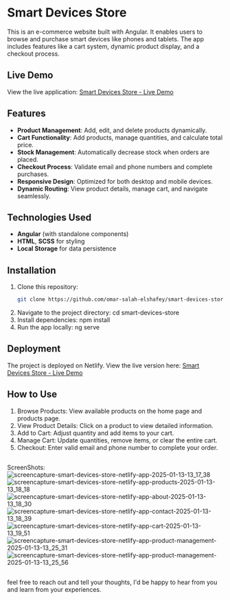 # Smart Devices Store

This is an e-commerce website built with Angular. 
It enables users to browse and purchase smart devices like phones and tablets. 
The app includes features like a cart system, dynamic product display, and a checkout process.

## Live Demo

View the live application:  [Smart Devices Store - Live Demo](https://smart-devices-store.netlify.app/)

## Features

- **Product Management**: Add, edit, and delete products dynamically.
- **Cart Functionality**: Add products, manage quantities, and calculate total price.
- **Stock Management**: Automatically decrease stock when orders are placed.
- **Checkout Process**: Validate email and phone numbers and complete purchases.
- **Responsive Design**: Optimized for both desktop and mobile devices.
- **Dynamic Routing**: View product details, manage cart, and navigate seamlessly.

## Technologies Used

- **Angular** (with standalone components)
- **HTML**, **SCSS** for styling
- **Local Storage** for data persistence
  
## Installation

1. Clone this repository:  
   ```bash
   git clone https://github.com/omar-salah-elshafey/smart-devices-store.git
2. Navigate to the project directory:
  cd smart-devices-store
3. Install dependencies:
  npm install
4. Run the app locally:
  ng serve

## Deployment

The project is deployed on Netlify. View the live version here: [Smart Devices Store - Live Demo](https://smart-devices-store.netlify.app/)

## How to Use

1. Browse Products: View available products on the home page and products page.
2. View Product Details: Click on a product to view detailed information.
3. Add to Cart: Adjust quantity and add items to your cart.
4. Manage Cart: Update quantities, remove items, or clear the entire cart.
5. Checkout: Enter valid email and phone number to complete your order.
##
ScreenShots:
![screencapture-smart-devices-store-netlify-app-2025-01-13-13_17_38](https://github.com/user-attachments/assets/e7bec495-b6f1-4fd5-9586-2b43f35bcf29)
![screencapture-smart-devices-store-netlify-app-products-2025-01-13-13_18_18](https://github.com/user-attachments/assets/edfd4db0-ffa3-47cd-a1a6-137878bbde8f)
![screencapture-smart-devices-store-netlify-app-about-2025-01-13-13_18_30](https://github.com/user-attachments/assets/c3dab7fd-aefa-46ef-9a69-339db7de4eaa)
![screencapture-smart-devices-store-netlify-app-contact-2025-01-13-13_18_39](https://github.com/user-attachments/assets/37e5df3d-0af1-4efb-85c3-fb710e551f8b)
![screencapture-smart-devices-store-netlify-app-cart-2025-01-13-13_19_51](https://github.com/user-attachments/assets/599380e4-6637-43d2-868b-7a80f6dd01ef)
![screencapture-smart-devices-store-netlify-app-product-management-2025-01-13-13_25_31](https://github.com/user-attachments/assets/869ffd1a-e06f-45a9-af90-afef2eac0f91)
![screencapture-smart-devices-store-netlify-app-product-management-2025-01-13-13_25_56](https://github.com/user-attachments/assets/ee2c5e4b-868a-403c-9f96-83972593b6fb)

##
feel free to reach out and tell your thoughts, I'd be happy to hear from you and learn from your experiences.
